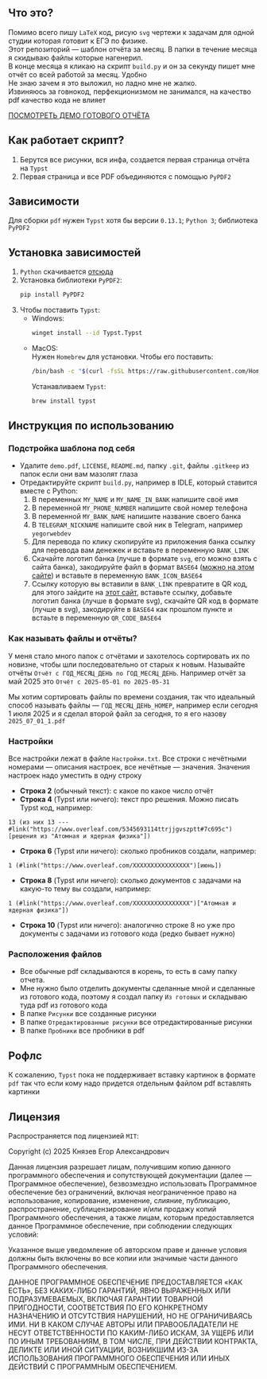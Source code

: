 ## Что это?
Помимо всего пишу `LaTeX` код, рисую `svg` чертежи к задачам для одной студии которая готовит к ЕГЭ по физике. <br>
Этот репозиторий — шаблон отчёта за месяц. В папки в течение месяца я скидываю файлы которые нагенерил. <br>
В конце месяца я кликаю на скрипт `build.py` и он за секунду пишет мне отчёт со всей работой за месяц. Удобно<br>
Не знаю зачем я это выложил, но ладно мне не жалко.<br>
Извиняюсь за говнокод, перфекционизмом не занимался, на качество pdf качество кода не влияет

[ПОСМОТРЕТЬ ДЕМО ГОТОВОГО ОТЧЁТА](https://github.com/yegorweb/work-report-script-phys/blob/main/demo.pdf)

## Как работает скрипт?
1. Берутся все рисунки, вся инфа, создается первая страница отчёта на `Typst`
2. Первая страница и все PDF объединяются с помощью `PyPDF2`

## Зависимости
Для сборки `pdf` нужен `Typst` хотя бы версии `0.13.1`; `Python 3`; библиотека `PyPDF2`

## Установка зависимостей
1. `Python` скачивается [отсюда](https://www.python.org/downloads)
2. Установка библиотеки `PyPDF2`:
    ```bash
    pip install PyPDF2
    ```
3. Чтобы поставить `Typst`:
    - Windows:
        ```bash
        winget install --id Typst.Typst
        ```
    - MacOS:<br>
        Нужен `Homebrew` для установки. Чтобы его поставить:
        ```bash
        /bin/bash -c "$(curl -fsSL https://raw.githubusercontent.com/Homebrew/install/HEAD/install.sh)"
        ```
        Устанавливаем `Typst`:
        ```bash
        brew install typst
        ```

## Инструкция по использованию

### Подстройка шаблона под себя
- Удалите `demo.pdf`, `LICENSE`, `README.md`, папку `.git`, файлы `.gitkeep` из папок если они вам мазолят глаза
- Отредактируйте скрипт `build.py`, например в IDLE, который ставится вместе с Python:
    1. В переменных `MY_NAME` и `MY_NAME_IN_BANK` напишите своё имя
    2. В переменной `MY_PHONE_NUMBER` напишите свой номер телефона
    3. В переменной `MY_BANK_NAME` напишите название своего банка
    4. В `TELEGRAM_NICKNAME` напишите свой ник в Telegram, например `yegorwebdev`
    5. Для перевода по клику скопируйте из приложения банка ссылку для перевода вам денежек и вставьте в переменную `BANK_LINK`
    6. Скачайте логотип банка (лучше в формате `svg`, его можно взять с сайта банка), закодируйте файл в формат `BASE64` ([можно на этом сайте](https://base64.guru/converter/encode/file)) и вставьте в переменную `BANK_ICON_BASE64`
    7. Ссылку которую вы вставили в `BANK_LINK` превратите в QR код, для этого зайдите на [этот сайт](https://ru.qr-code-generator.com), вставьте ссылку, добавьте логотип банка (лучше в формате svg), скачайте QR код в формате (лучше в svg), закодируйте в `BASE64` как прошлом пункте и встаьте в переменную `QR_CODE_BASE64` 

### Как называть файлы и отчёты?
У меня стало много папок с отчётами и захотелось сортировать их по новизне, чтобы шли последовательно от старых к новым. Называйте отчёты `Отчёт с ГОД_МЕСЯЦ_ДЕНЬ по ГОД_МЕСЯЦ_ДЕНЬ`. Например отчёт за май 2025 это `Отчёт с 2025-05-01 по 2025-05-31` 

Мы хотим сортировать файлы по времени создания, так что идеальный способ называть файлы — `ГОД_МЕСЯЦ_ДЕНЬ_НОМЕР`, например если сегодня 1 июля 2025 и я сделал второй файл за сегодня, то я его назову `2025_07_01_1.pdf`

### Настройки
Все настройки лежат в файле `Настройки.txt`. Все строки с нечётными номерами — описания настроек, все нечётные — значения. Значения настроек надо уместить в одну строку
- **Строка 2** (обычный текст): с какое по какое число отчёт
- **Строка 4** (Typst или ничего): текст про решения. Можно писать Typst код, например:
```typ
13 (из них 13 --- #link("https://www.overleaf.com/5345693114ttrjjgvszptt#7c695c")[решения из "Атомная и ядерная физика"])
```
- **Строка 6** (Typst или ничего): сколько пробников создали, например:
```typ
1 (#link("https://www.overleaf.com/XXXXXXXXXXXXXXXX")[июнь])
```
- **Строка 8** (Typst или ничего): сколько документов с задачами на какую-то тему вы создали, например:
```typ
1 (#link("https://www.overleaf.com/XXXXXXXXXXXXXXXX")["Атомная и ядерная физика"])
```
- **Строка 10** (Typst или ничего): аналогично строке 8 но уже про документы с задачами из готового кода (редко бывает нужно)

### Расположения файлов
- Все обычные pdf складываются в корень, то есть в саму папку отчета. 
- Мне нужно было отделить документы сделанные мной и сделанные из готового кода, поэтому я создал папку `Из готовых` и складываю туда pdf из готового кода
- В папке `Рисунки` все созданные рисунки
- В папке `Отредактированные рисунки` все отредактированные рисунки
- В папке `Пробники` все пробники в pdf

## Рофлс
К сожалению, `Typst` пока не поддерживает вставку картинок в формате `pdf` так что если кому надо придется отдельным файлом pdf вставлять картинки

## Лицензия
Распространяется под лицензией `MIT`:

Copyright (c) 2025 Князев Егор Александрович

Данная лицензия разрешает лицам, получившим копию данного программного обеспечения и сопутствующей документации (далее — Программное обеспечение), безвозмездно использовать Программное обеспечение без ограничений, включая неограниченное право на использование, копирование, изменение, слияние, публикацию, распространение, сублицензирование и/или продажу копий Программного обеспечения, а также лицам, которым предоставляется данное Программное обеспечение, при соблюдении следующих условий:

Указанное выше уведомление об авторском праве и данные условия должны быть включены во все копии или значимые части данного Программного обеспечения.

ДАННОЕ ПРОГРАММНОЕ ОБЕСПЕЧЕНИЕ ПРЕДОСТАВЛЯЕТСЯ «КАК ЕСТЬ», БЕЗ КАКИХ-ЛИБО ГАРАНТИЙ, ЯВНО ВЫРАЖЕННЫХ ИЛИ ПОДРАЗУМЕВАЕМЫХ, ВКЛЮЧАЯ ГАРАНТИИ ТОВАРНОЙ ПРИГОДНОСТИ, СООТВЕТСТВИЯ ПО ЕГО КОНКРЕТНОМУ НАЗНАЧЕНИЮ И ОТСУТСТВИЯ НАРУШЕНИЙ, НО НЕ ОГРАНИЧИВАЯСЬ ИМИ. НИ В КАКОМ СЛУЧАЕ АВТОРЫ ИЛИ ПРАВООБЛАДАТЕЛИ НЕ НЕСУТ ОТВЕТСТВЕННОСТИ ПО КАКИМ-ЛИБО ИСКАМ, ЗА УЩЕРБ ИЛИ ПО ИНЫМ ТРЕБОВАНИЯМ, В ТОМ ЧИСЛЕ, ПРИ ДЕЙСТВИИ КОНТРАКТА, ДЕЛИКТЕ ИЛИ ИНОЙ СИТУАЦИИ, ВОЗНИКШИМ ИЗ-ЗА ИСПОЛЬЗОВАНИЯ ПРОГРАММНОГО ОБЕСПЕЧЕНИЯ ИЛИ ИНЫХ ДЕЙСТВИЙ С ПРОГРАММНЫМ ОБЕСПЕЧЕНИЕМ.
